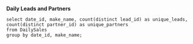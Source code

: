 **Daily Leads and Partners**

```mysql
select date_id, make_name, count(distinct lead_id) as unique_leads, count(distinct partner_id) as unique_partners
from DailySales
group by date_id, make_name;
```

